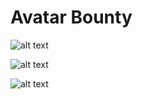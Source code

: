 # Avatar Bounty
![alt text](https://github.com/Deosaju/creative/blob/master/Avathar/Complete.png)


![alt text](https://github.com/Deosaju/creative/blob/master/Avathar/Sample1.png)

![alt text](https://github.com/Deosaju/creative/blob/master/Avathar/Sample2.png)
